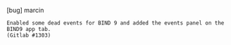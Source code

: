 [bug] marcin

    Enabled some dead events for BIND 9 and added the events panel on the
    BIND9 app tab.
    (Gitlab #1303)